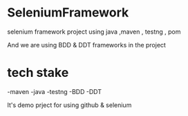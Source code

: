 # SeleniumFramework
selenium framework project using java ,maven , testng , pom


And we are using BDD & DDT frameworks in the project

# tech stake 
-maven
-java
-testng
-BDD
-DDT

It's demo prject for using github & selenium
